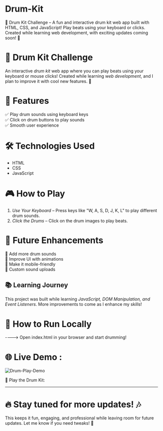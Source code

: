 # Drum-Kit
 🥁 Drum Kit Challenge – A fun and interactive drum kit web app built with HTML, CSS, and JavaScript! Play beats using your keyboard or clicks. Created while learning web development, with exciting updates coming soon! 🚀 
 
# 🥁 Drum Kit Challenge  
An interactive *drum kit* web app where you can play beats using your keyboard or mouse clicks! Created while learning *web development*, and I plan to improve it with cool new features. 🚀  

# 🌟 Features  
✅ Play drum sounds using keyboard keys  
✅ Click on drum buttons to play sounds  
✅ Smooth user experience  

# 🛠️ Technologies Used  
- HTML  
- CSS  
- JavaScript  

# 🎮 How to Play  
1. *Use Your Keyboard* – Press keys like "W, A, S, D, J, K, L" to play different drum sounds.  
2. *Click the Drums* – Click on the drum images to play beats.  

# 🚀 Future Enhancements  
🔹 Add more drum sounds  
🔹 Improve UI with animations  
🔹 Make it mobile-friendly  
🔹 Custom sound uploads  

## 📚 Learning Journey  
This project was built while learning *JavaScript, DOM Manipulation, and Event Listeners*. More improvements to come as I enhance my skills!  

# 📌 How to Run Locally  
----> Open index.html in your browser and start drumming!

# 🌐 Live Demo :

![Drum-Play-Demo](https://github.com/user-attachments/assets/091b436b-2a2c-44e0-bbf1-d1bf1f81d954)

🔗 Play the Drum Kit: 

---

# 🔥 Stay tuned for more updates! 🎶

This keeps it fun, engaging, and professional while leaving room for future updates. Let me know if you need tweaks! 🚀
